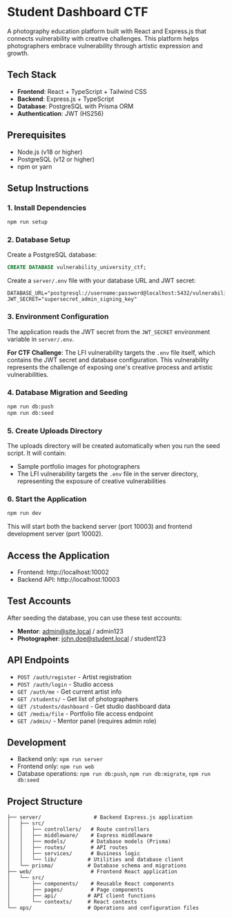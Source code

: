 # Student Dashboard CTF

A photography education platform built with React and Express.js that connects vulnerability with creative challenges. This platform helps photographers embrace vulnerability through artistic expression and growth.

## Tech Stack

- **Frontend**: React + TypeScript + Tailwind CSS
- **Backend**: Express.js + TypeScript
- **Database**: PostgreSQL with Prisma ORM
- **Authentication**: JWT (HS256)

## Prerequisites

- Node.js (v18 or higher)
- PostgreSQL (v12 or higher)
- npm or yarn

## Setup Instructions

### 1. Install Dependencies

```bash
npm run setup
```

### 2. Database Setup

Create a PostgreSQL database:

```sql
CREATE DATABASE vulnerability_university_ctf;
```

Create a `server/.env` file with your database URL and JWT secret:

```env
DATABASE_URL="postgresql://username:password@localhost:5432/vulnerability_university_ctf"
JWT_SECRET="supersecret_admin_signing_key"
```

### 3. Environment Configuration

The application reads the JWT secret from the `JWT_SECRET` environment variable in `server/.env`. 

**For CTF Challenge**: The LFI vulnerability targets the `.env` file itself, which contains the JWT secret and database configuration. This vulnerability represents the challenge of exposing one's creative process and artistic vulnerabilities.

### 4. Database Migration and Seeding

```bash
npm run db:push
npm run db:seed
```

### 5. Create Uploads Directory

The uploads directory will be created automatically when you run the seed script. It will contain:
- Sample portfolio images for photographers
- The LFI vulnerability targets the `.env` file in the server directory, representing the exposure of creative vulnerabilities

### 6. Start the Application

```bash
npm run dev
```

This will start both the backend server (port 10003) and frontend development server (port 10002).

## Access the Application

- Frontend: http://localhost:10002
- Backend API: http://localhost:10003

## Test Accounts

After seeding the database, you can use these test accounts:

- **Mentor**: admin@site.local / admin123
- **Photographer**: john.doe@student.local / student123

## API Endpoints

- `POST /auth/register` - Artist registration
- `POST /auth/login` - Studio access
- `GET /auth/me` - Get current artist info
- `GET /students/` - Get list of photographers
- `GET /students/dashboard` - Get studio dashboard data
- `GET /media/file` - Portfolio file access endpoint
- `GET /admin/` - Mentor panel (requires admin role)

## Development

- Backend only: `npm run server`
- Frontend only: `npm run web`
- Database operations: `npm run db:push`, `npm run db:migrate`, `npm run db:seed`

## Project Structure

```
├── server/                 # Backend Express.js application
│   ├── src/
│   │   ├── controllers/   # Route controllers
│   │   ├── middleware/    # Express middleware
│   │   ├── models/        # Database models (Prisma)
│   │   ├── routes/        # API routes
│   │   ├── services/      # Business logic
│   │   └── lib/          # Utilities and database client
│   └── prisma/           # Database schema and migrations
├── web/                   # Frontend React application
│   └── src/
│       ├── components/    # Reusable React components
│       ├── pages/         # Page components
│       ├── api/          # API client functions
│       └── contexts/     # React contexts
└── ops/                  # Operations and configuration files
```
